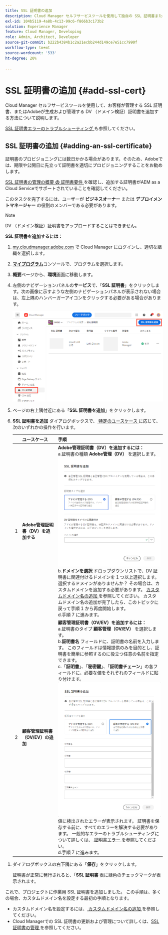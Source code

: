 ```yaml
---
title: SSL 証明書の追加
description: Cloud Manager セルフサービスツールを使用して独自の SSL 証明書または DV （Domain Validation）証明書を追加する方法を説明します。
exl-id: 104b5119-4a8b-4c13-99c6-f866b3c173b2
solution: Experience Manager
feature: Cloud Manager, Developing
role: Admin, Architect, Developer
source-git-commit: b222b4384b1c2a21ecbb244d149ce7e51cc7990f
workflow-type: tm+mt
source-wordcount: '533'
ht-degree: 20%

---
```



# SSL 証明書の追加 {#add-ssl-cert}

Cloud Manager セルフサービスツールを使用して、お客様が管理する SSL 証明書、またはAdobeが生成および管理する DV （ドメイン検証）証明書を追加する方法について説明します。

[SSL 証明書エラーのトラブルシューティング ](/help/implementing/cloud-manager/managing-ssl-certifications/troubleshoot-ssl-cert.md) も参照してください。

## SSL 証明書の追加 {#adding-an-ssl-certificate}

証明書のプロビジョニングには数日かかる場合があります。そのため、Adobeでは、期限や公開日に先立って証明書を適切にプロビジョニングすることをお勧めします。

[SSL 証明書の管理の概要 **の** 証明書要件 ](/help/implementing/cloud-manager/managing-ssl-certifications/introduction-to-ssl-certificates.md#requirements) を確認し、追加する証明書がAEM as a Cloud Serviceでサポートされていることを確認してください。

このタスクを完了するには、ユーザーが **ビジネスオーナー** または **デプロイメントマネージャー** の役割のメンバーである必要があります。

>[!NOTE]
>
>DV （ドメイン検証）証明書をアップロードすることはできません。

**SSL 証明書を追加するには：**

1. [my.cloudmanager.adobe.com](https://my.cloudmanager.adobe.com/) で Cloud Manager にログインし、適切な組織を選択します。

1. **[マイプログラム](/help/implementing/cloud-manager/navigation.md#my-programs)**&#x200B;コンソールで、プログラムを選択します。

1. **概要**&#x200B;ページから、**環境**&#x200B;画面に移動します。

1. 左側のナビゲーションパネルの&#x200B;**サービス**&#x200B;で、「**SSL 証明書**」をクリックします。次の画像に示すような左側のナビゲーションパネルが表示されない場合は、左上隅のハンバーガーアイコンをクリックする必要がある場合があります。

   ![SSL 証明書の追加 ](/help/implementing/cloud-manager/assets/ssl/ssl-cert-add.png)

1. ページの右上隅付近にある「**SSL 証明書を追加**」をクリックします。

1. **SSL 証明書を追加** ダイアログボックスで、[ 特定のユースケース ](/help/implementing/cloud-manager/managing-ssl-certifications/introduction-to-ssl-certificates.md) に応じて、次のいずれかの操作を行います。

   | | ユースケース | 手順 |
   | --- | --- | --- |
   | 1 | **Adobe管理証明書（DV）を追加する** | **Adobe管理証明書（DV）を追加するには：**<br> a.証明書の種類 **Adobe管理（DV）** を選択します。<br>![DV 証明書の追加 ](/help/implementing/cloud-manager/assets/ssl/add-dv-certificate.png)<br>b.**ドメインを選択** ドロップダウンリストで、DV 証明書に関連付けるドメインを 1 つ以上選択します。<br> 選択するドメインがありませんか？ その場合は、カスタムドメインを追加する必要があります。 [ カスタムドメイン名の追加 ](/help/implementing/cloud-manager/custom-domain-names/add-custom-domain-name.md) を参照してください。 カスタムドメイン名の追加が完了したら、このトピックに戻って手順 1 から再度開始します。<br>d.手順 7 に進みます。 |
   | 2 | **顧客管理証明書（OV/EV）の追加** | **顧客管理証明書（OV/EV）を追加するには：**<br> a.証明書のタイプ **顧客管理（OV/EV）** を選択します。<br>b.**証明書名** フィールドに、証明書の名前を入力します。 このフィールドは情報提供のみを目的とし、証明書を簡単に参照するのに役立つ任意の名前を指定できます。<br>c.「**証明書**」、「**秘密鍵**」、「**証明書チェーン**」の各フィールドに、必要な値をそれぞれのフィールドに貼り付けます。<br>![SSL 証明書を追加ダイアログボックス ](/help/implementing/cloud-manager/assets/ssl/ssl-cert-02.png)<br> 値に検出されたエラーが表示されます。 証明書を保存する前に、すべてのエラーを解決する必要があります。 一般的なエラーのトラブルシューティングについて詳しくは、[ 証明書エラー ](#certificate-errors) を参照してください。<br>d.手順 7 に進みます。 |

<!--
    **Add an SSL certificate:**
    1. Select the certificate type **Customer managed (OV/EV)**.
    1. In **Certificate name** field, enter a name for your certificate. This field is for informational purposes only and can be any name that helps you reference your certificate easily.
    1. In the **Certificate**, **Private key**, and **Certificate chain** fields, paste the required values into their respective fields.

        ![Add SSL certificate dialog box](/help/implementing/cloud-manager/assets/ssl/ssl-cert-02.png)
  
    Any detected errors in values are displayed. Before you can save your certificate, you must address all errors. See [Certificate errors](#certificate-errors) to learn more about troubleshooting common errors.

    **Add a DV certificate:**
    1. Select the certificate type **Adobe managed (DV)**.

        ![Adding a DC certificate](/help/implementing/cloud-manager/assets/ssl/add-dv-certificate.png)

    1. In the **Select domains** drop-down list, select one or more domains that you want associated with the DV certificate.

        No domains to select? If so, it means that you must add a custom domain. See [Add a custom domain](#add-custom-domain). When you are finished, resume the steps from the beginning again. -->

1. ダイアログボックスの右下隅にある「**保存**」をクリックします。

   証明書が正常に発行されると、「**SSL 証明書** 表に緑色のチェックマークが表示されます。

これで、プロジェクトに作業用 SSL 証明書を追加しました。 この手順は、多くの場合、カスタムドメイン名を設定する最初の手順となります。

* カスタムドメイン名を設定するには、[ カスタムドメイン名の追加 ](/help/implementing/cloud-manager/custom-domain-names/add-custom-domain-name.md) を参照してください。
* Cloud Managerでの SSL 証明書の更新および管理について詳しくは、[SSL 証明書の管理 ](/help/implementing/cloud-manager/managing-ssl-certifications/managing-certificates.md) を参照してください。

<!--
### Add a custom domain {#add-custom-domain}

Before you can add an Adobe generated and managed Domain Validated (DV) certificate, you must first add a custom domain. The process for doing so is nearly the same as detailed in [Introduction to custom domain names](/help/implementing/cloud-manager/custom-domain-names/introduction.md) and [Add a custom domain name](/help/implementing/cloud-manager/custom-domain-names/add-custom-domain-name.md). However, that functionality is now slightly expanded, as described below.

1. When adding a custom domain name, in the **Verify domain** dialog box, select an **Adobe managed certificate**.

    ![Choose Adobe-managed](assets/verify-domain-dialog.png)

1. In the **Verify domain** dialog box, add a CNAME verification record to your DNS.

    ![Add CNAME entry](assets/verify-domain-dialog-adobe-managed.png)

1. After the domain is created, click the ellipsis button in the list of domains and select **Verify** to verify the domain.

    ![Verify domain](assets/verify-domain.png) 

1. Resume the task [Add a DV certificate](#adding-an-ssl-certificate). -->


